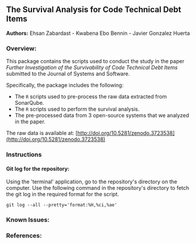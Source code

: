 ## The Survival Analysis for Code Technical Debt Items

**Authors:** Ehsan Zabardast - Kwabena Ebo Bennin - Javier Gonzalez Huerta

### Overview:

This package contains the scripts used to conduct the study in the paper <em>Further Investigation of the Survivability of Code Technical Debt Items</em> submitted to the Journal of Systems and Software.

Specifically, the package includes the following:

* The <code>R</code> scripts used to pre-process the raw data extracted from SonarQube.
* The <code>R</code> scripts used to perform the survival analysis.
* The pre-processed data from 3 open-source systems that we analyzed in the paper.

The raw data is available at: [http://doi.org/10.5281/zenodo.3723538](http://doi.org/10.5281/zenodo.3723538)

### Instructions

#### Git log for the repository:
Using the 'terminal' application, go to the repository's directory on the computer. Use the following command in the repository's directory to fetch the git log in the required format for the script.

<code>git log --all --pretty='format:%H,%ci,%ae'</code>

### Known Issues:

### References: